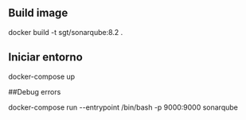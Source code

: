 
## Build image

docker build -t sgt/sonarqube:8.2 .


## Iniciar entorno

docker-compose up


##Debug errors

docker-compose run --entrypoint /bin/bash -p 9000:9000 sonarqube

